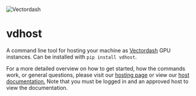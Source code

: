 ![Vectordash](https://vectordash-static.s3.amazonaws.com/images/logo-black.png)

# vdhost
A command line tool for hosting your machine as [Vectordash](http://vectordash.com) GPU instances. Can be installed with `pip install vdhost`.

For a more detailed overview on how to get started, how the commands work, or general questions, please visit our [hosting page](https://vectordash.com.hosting) or 
view our [host documentation.](http://vectordash.com/machines/docs/) Note that you must be logged in and an approved host to view the documentation.
